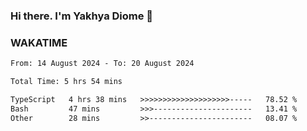 ### Hi there. I'm Yakhya Diome 👋

### WAKATIME
<!--START_SECTION:waka-->

```txt
From: 14 August 2024 - To: 20 August 2024

Total Time: 5 hrs 54 mins

TypeScript   4 hrs 38 mins   >>>>>>>>>>>>>>>>>>>>-----   78.52 %
Bash         47 mins         >>>----------------------   13.41 %
Other        28 mins         >>-----------------------   08.07 %
```

<!--END_SECTION:waka-->
